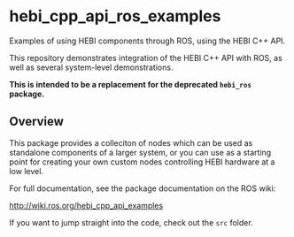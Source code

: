 # hebi_cpp_api_ros_examples

Examples of using HEBI components through ROS, using the HEBI C++ API.

This repository demonstrates integration of the HEBI C++ API with ROS, as well as several system-level demonstrations.

**This is intended to be a replacement for the deprecated `hebi_ros` package.**

## Overview

This package provides a colleciton of nodes which can be used as standalone components of a larger system, or you can use as a starting point for creating your own custom nodes controlling HEBI hardware at a low level.

For full documentation, see the package documentation on the ROS wiki:

http://wiki.ros.org/hebi_cpp_api_examples

If you want to jump straight into the code, check out the `src` folder.
